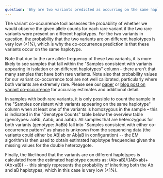 ```yaml
---
question: 'Why are two variants predicted as occurring on the same haplotype when the majority of the samples in gnomAD only have a single variant?'
---
```


The variant co-occurrence tool assesses the probability of whether we would observe the given allele counts for each rare variant if the two rare variants were present on different haplotypes. For the two variants in question, the probability that the two variants are on different haplotypes is very low (<1%), which is why the co-occurrence prediction is that these variants occur on the same haplotype.

Note that due to the rare allele frequency of these two variants, it is more likely to see samples that fall within the "Samples consistent with variants appearing in isolation or on different haplotypes" column – there aren't that many samples that have both rare variants. Note also that probability values for our variant co-occurrence tool are not well calibrated, particularly where both variants are extremely rare. Please see our [paper](https://www.nature.com/articles/s41588-023-01608-3) or [blog post on variant co-occurrence](https://gnomad.broadinstitute.org/news/2021-07-variant-co-occurrence-phasing-information-in-gnomad/) for accuracy estimates and additional detail.

In samples with both rare variants, it is only possible to count the sample in the "Samples consistent with variants appearing on the same haplotype" column when at least one of the variants is homozygous in the sample – this is indicated in the "Genotype Counts" table below the overview table (genotypes: aaBb, Aabb, and aabb). All samples that are heterozygous for both variants (genotype: AaBb) fall into "Samples consistent with either co-occurrence pattern" as phase is unknown from the sequencing data (the variants could either be AB|ab or Ab|aB in configuration) -- the EM algorithm is then used to obtain estimated haplotype frequencies given the missing values for the double heterozygote.

Finally, the likelihood that the variants are on different haplotypes is calculated from the estimated haplotype counts as: (Ab×aB)/((AB×ab)+(Ab×aB)) -- this simply represents the probability of inheriting both the Ab and aB haplotypes, which in this case is very low (<1%).
